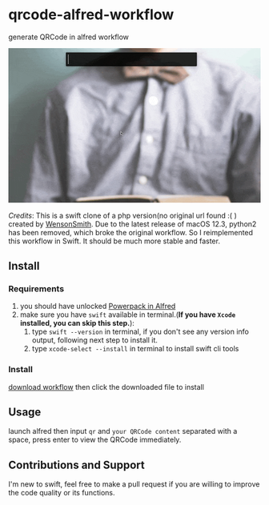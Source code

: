 # qrcode-alfred-workflow
generate QRCode in alfred workflow

![usage demo](assets/usage.gif)

*Credits*: This is a swift clone of a php version(no original url found :( ) created by [WensonSmith](https://seekbetter.me). Due to the latest release of macOS 12.3, python2 has been removed, which broke the original workflow. So I reimplemented this workflow in Swift. It should be much more stable and faster.

## Install
### Requirements
1. you should have unlocked [Powerpack in Alfred](https://www.alfredapp.com/powerpack/)
2. make sure you have `swift` available in terminal.(**If you have `Xcode` installed, you can skip this step.**):
   1. type `swift --version` in terminal, if you don't see any version info output, following next step to install it.
   2. type `xcode-select --install` in terminal to install swift cli tools

### Install
[download workflow](https://github.com/oe/qrcode-alfred-workflow/raw/main/QRCode.alfredworkflow) then click the downloaded file to install

## Usage
launch alfred then input `qr` and `your QRCode content` separated with a space, press enter to view the QRCode immediately.

## Contributions and Support
I'm new to swift, feel free to make a pull request if you are willing to improve the code quality or its functions.

